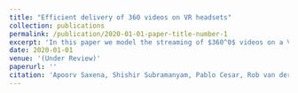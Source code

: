 ```yaml
---
title: "Efficient delivery of 360 videos on VR headsets"
collection: publications
permalink: /publication/2020-01-01-paper-title-number-1
excerpt: 'In this paper we model the streaming of $360^0$ videos on a VR headset using a wireless channel. We model both the intermittent behavior of the wireless channel as well as the prediction of the head position of the user. The MDP based streaming algorithm we present, guarantees a high Quality of Experience (QoE) for the headset users while ensuring that the resource usage is minimised.'
date: 2020-01-01
venue: '(Under Review)'
paperurl: ''
citation: 'Apoorv Saxena, Shishir Subramanyam, Pablo Cesar, Rob van der Mei, Berg, J.L. (Hans) van den (2020). &quot;Efficient delivery of 360 videos on VR headsets.&quot; <i>Under Review</i>.'
---
```

